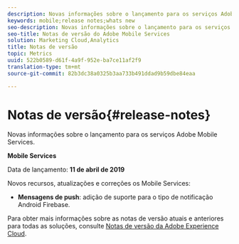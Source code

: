 ```yaml
---
description: Novas informações sobre o lançamento para os serviços Adobe Mobile Services.
keywords: mobile;release notes;whats new
seo-description: Novas informações sobre o lançamento para os serviços Adobe Mobile Services.
seo-title: Notas de versão do Adobe Mobile Services
solution: Marketing Cloud,Analytics
title: Notas de versão
topic: Metrics
uuid: 522b0589-d61f-4a9f-952e-ba7ce11af2f9
translation-type: tm+mt
source-git-commit: 82b3dc38a0325b3aa733b491ddad9b59dbe84eaa

---
```



# Notas de versão{#release-notes}

Novas informações sobre o lançamento para os serviços Adobe Mobile Services.

**Mobile Services**

Data de lançamento: **11 de abril de 2019**

Novos recursos, atualizações e correções os Mobile Services:

* **Mensagens de push**: adição de suporte para o tipo de notificação Android Firebase.

Para obter mais informações sobre as notas de versão atuais e anteriores para todas as soluções, consulte [Notas de versão da Adobe Experience Cloud](https://docs.adobe.com/content/help/pt-BR/release-notes/experience-cloud/current.html).
